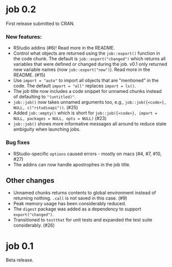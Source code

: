 # job 0.2
First release submitted to CRAN.

### New features:

 * RStudio addins (#6)! Read more in the README.
 * Control what objects are returned using the `job::export()` function in the code chunk. The default is `job::export("changed")` which returns all variables that were defined or changed during the job. v0.1 only returned new variable names (now `job::export("new")`). Read more in the README. (#15)
 * Use `import = "auto"` to import all objects that are "mentioned" in the code. The default `import = "all"` replaces `import = ls()`.
 * The job title now includes a code snippet for unnamed chunks instead of defaulting to `"(untitled)"`.
 * `job::job()` now takes unnamed arguments too, e.g., `job::job({<code>}, NULL, c("rstudioapi"))`. (#25)
 * Added `job::empty()` which is short for `job::job({<code>}, import = NULL, packages = NULL, opts = NULL)` (#23)
 * `job::job()` shows more informative messages all around to reduce state ambiguity when launching jobs.


### Bug fixes

 * RStudio-specific `options` caused errors - mostly on macs (#4, #7, #10, #27)
 * The addins can now handle apostrophes in the job title.


## Other changes

 * Unnamed chunks returns contents to global environment instead of returning nothing. `.call` is not saved in this case. (#9)
 * Peak memory usage has been considerably reduced.
 * The `digest` package was added as a dependency to support `export("changed")`.
 * Transitioned to `testthat` for unit tests and expanded the test suite considerably. (#26)



# job 0.1
Beta release.
